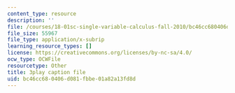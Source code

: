 ```yaml
---
content_type: resource
description: ''
file: /courses/18-01sc-single-variable-calculus-fall-2010/bc46cc680406d081fbbe01a82a13fd8d_CXKoCMVqM9s.srt
file_size: 55967
file_type: application/x-subrip
learning_resource_types: []
license: https://creativecommons.org/licenses/by-nc-sa/4.0/
ocw_type: OCWFile
resourcetype: Other
title: 3play caption file
uid: bc46cc68-0406-d081-fbbe-01a82a13fd8d
---
```

